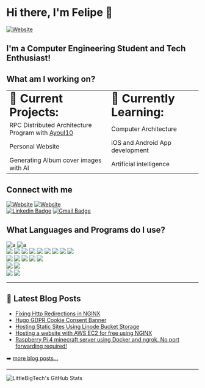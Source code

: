 # Hi there, I'm Felipe 👋

[![Website](https://img.shields.io/website?label=LittleBigTech.com&style=for-the-badge&url=https%3A%2F%2Fcodestackr.com)](https://littlebigtech.net/)

## I'm a Computer Engineering Student and Tech Enthusiast!

## What am I working on?
<table>
 <tr>
    <td><b style="font-size:30px"> 📝 Current Projects: </b></td>
    <td><b style="font-size:30px"> 📖 Currently Learning: </b></td>
 </tr>
 <tr>
    <td> RPC Distributed Architecture Program with <a href="https://github.com/ayoul10">Ayoul10</a></td>
    <td> Computer Architecture</td>
 </tr>
 <tr>
   <td> Personal Website</td>
   <td> iOS and Android App development</td>
 </tr>
 <tr>
  <td> Generating Album cover images with AI</td>
  <td> Artificial intelligence</td>
 </tr>
</table>

## Connect with me

[![Website](https://img.shields.io/badge/-LittleBigTech-orange?style=flat-square&logo=stack-overflow&logoColor=white&link=https://www.linkedin.com/in/fpstoppa/)][stackoverflow]
[![Website](https://img.shields.io/badge/-LittleBigTech-black?style=flat-square&logo=hugo&logoColor=white&link=https://www.linkedin.com/in/fpstoppa/)][website]
<br>
[![Linkedin Badge](https://img.shields.io/badge/-Felipe_Perez-blue?style=flat-square&logo=Linkedin&logoColor=white&link=https://www.linkedin.com/in/fpstoppa/)](https://www.linkedin.com/in/fpstoppa/)
[![Gmail Badge](https://img.shields.io/badge/-littlebigtech0@gmail.com-d14836?style=flat-square&logo=Gmail&logoColor=white&link=mailto:littlebigtech0@gmail.com)](littlebigtech0@gmail.com)

## What Languages and Programs do I use?

![a](https://img.shields.io/badge/OS-Linux-informational?style=flat&logo=linux&logoColor=white&color=7e8ebf)
![a](https://img.shields.io/badge/OS-Windows10-informational?style=flat&logo=windows&logoColor=white&color=7e8ebf)
<br>
![](https://img.shields.io/badge/Code-C-informational?style=flat&logo=c&logoColor=white&color=9776b8)
![](https://img.shields.io/badge/Code-C++-informational?style=flat&logo=c%2B%2B&logoColor=white&color=9776b8)
![](https://img.shields.io/badge/Code-Java-informational?style=flat&logo=java&logoColor=white&color=9776b8)
![](https://img.shields.io/badge/Code-Python-informational?style=flat&logo=python&logoColor=white&color=9776b8)
[<img src="https://img.shields.io/badge/Code Click me!-Rust-informational?style=flat&logo=rust&logoColor=white&color=9776b8"/>][rustrepo]
![](https://img.shields.io/badge/Code-JavaScript-informational?style=flat&logo=javascript&logoColor=white&color=9776b8)
![](https://img.shields.io/badge/Code-CSS3-informational?style=flat&logo=css3&logoColor=white&color=9776b8)
![](https://img.shields.io/badge/Code-HTML5-informational?style=flat&logo=html5&logoColor=white&color=9776b8)
![](https://img.shields.io/badge/Code-swift-informational?style=flat&logo=swift&logoColor=white&color=9776b8)
<br>
![](https://img.shields.io/badge/Tools-PostgreSQL-informational?style=flat&logo=postgresql&logoColor=white&color=ab69cf)
![](https://img.shields.io/badge/Tools-MySQL-informational?style=flat&logo=mysql&logoColor=white&color=ab69cf)
![](https://img.shields.io/badge/Tools-Docker-informational?style=flat&logo=docker&logoColor=white&color=ab69cf)
[<img src="https://img.shields.io/badge/Tools Click me!-NGINX-informational?style=flat&logo=nginx&logoColor=white&color=ab69cf"/>][nginxpost]
![](https://img.shields.io/badge/Shell-Bash-informational?style=flat&logo=gnu-bash&logoColor=white&color=ab69cf)
<br>
[<img src="https://img.shields.io/badge/Cloud Click me!-AWS-informational?style=flat&logo=amazon-aws&logoColor=white&color=ab69cf"/>][awspost]
[<img src="https://img.shields.io/badge/Cloud Click me!-Linode-informational?style=flat&logo=linode&logoColor=white&color=ab69cf"/>][linodepost]
<br>
![](https://img.shields.io/badge/Editor-IntelliJ_IDEA-informational?style=flat&logo=intellij-idea&logoColor=white&color=643578)
![](https://img.shields.io/badge/Editor-Visual_Studio_Code-informational?style=flat&logo=visualstudiocode-idea&logoColor=white&color=643578)

---

## 📕 Latest Blog Posts

<!-- BLOG-POST-LIST:START -->
- [Fixing Http Redirections in NGINX](https://littlebigtech.net/posts/fixing-http-redirections-nginx/)
- [Hugo GDPR Cookie Consent Banner](https://littlebigtech.net/posts/hugo-gdpr-cookie-consent-banner/)
- [Hosting Static Sites Using Linode Bucket Storage](https://littlebigtech.net/posts/static-site-hosting-using-linode-bucket-storage/)
- [Hosting a website with AWS EC2 for free using NGINX](https://littlebigtech.net/posts/hosting-a-website-on-aws-for-free/)
- [Raspberry Pi 4 minecraft server using Docker and ngrok. No port forwarding required!](https://littlebigtech.net/posts/raspberry-pi-4-minecraft-server-no-port-forwarding/)
<!-- BLOG-POST-LIST:END -->

➡️ [more blog posts...](https://littlebigtech.net/)

---

<img align="left" alt="LittleBigTech's GitHub Stats" src="https://github-readme-stats.vercel.app/api?username=Kudos01&show_icons=true&hide_border=true" />

[website]: https://littlebigtech.net/
[youtube]: https://www.youtube.com/channel/UCpdsyfuujlxsljDBwhGHaVQ
[stackoverflow]: https://stackoverflow.com/users/10196893/littlebigtech
[rustrepo]: https://github.com/Kudos01/aos_Fat16_Ext2
[awspost]: https://littlebigtech.net/posts/setting-up-a-minecraft-server-with-aws-and-docker/
[linodepost]: https://littlebigtech.net/posts/static-site-hosting-using-linode-bucket-storage/
[nginxpost]: https://littlebigtech.net/posts/fixing-http-redirections-nginx/
